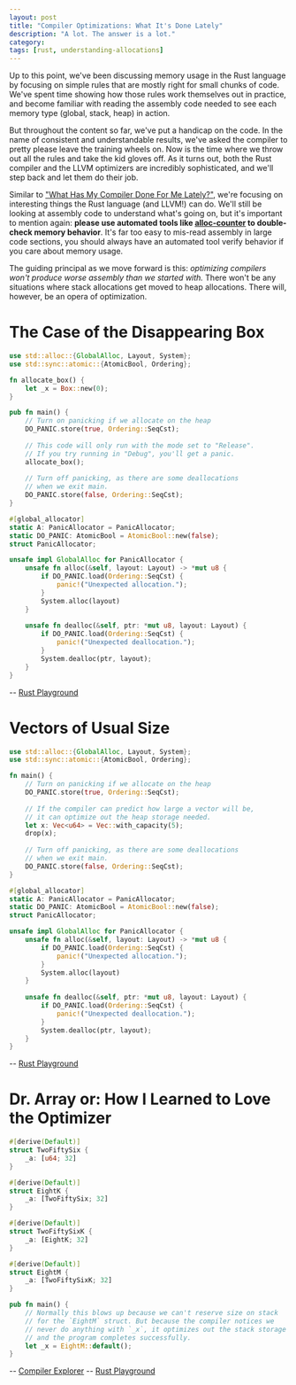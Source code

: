 ```yaml
---
layout: post
title: "Compiler Optimizations: What It's Done Lately"
description: "A lot. The answer is a lot."
category: 
tags: [rust, understanding-allocations]
---
```


Up to this point, we've been discussing memory usage in the Rust language
by focusing on simple rules that are mostly right for small chunks of code.
We've spent time showing how those rules work themselves out in practice,
and become familiar with reading the assembly code needed to see each memory
type (global, stack, heap) in action.

But throughout the content so far, we've put a handicap on the code.
In the name of consistent and understandable results, we've asked the
compiler to pretty please leave the training wheels on. Now is the time
where we throw out all the rules and take the kid gloves off. As it turns out,
both the Rust compiler and the LLVM optimizers are incredibly sophisticated,
and we'll step back and let them do their job.

Similar to ["What Has My Compiler Done For Me Lately?"](https://www.youtube.com/watch?v=bSkpMdDe4g4),
we're focusing on interesting things the Rust language (and LLVM!) can do.
We'll still be looking at assembly code to understand what's going on,
but it's important to mention again: **please use automated tools like
[alloc-counter](https://crates.io/crates/alloc_counter) to double-check memory behavior**. 
It's far too easy to mis-read assembly in large code sections, you should
always have an automated tool verify behavior if you care about memory usage.

The guiding principal as we move forward is this: *optimizing compilers
won't produce worse assembly than we started with.* There won't be any
situations where stack allocations get moved to heap allocations.
There will, however, be an opera of optimization.

# The Case of the Disappearing Box

```rust
use std::alloc::{GlobalAlloc, Layout, System};
use std::sync::atomic::{AtomicBool, Ordering};

fn allocate_box() {
    let _x = Box::new(0);
}

pub fn main() {
    // Turn on panicking if we allocate on the heap
    DO_PANIC.store(true, Ordering::SeqCst);
    
    // This code will only run with the mode set to "Release".
    // If you try running in "Debug", you'll get a panic.
    allocate_box();
    
    // Turn off panicking, as there are some deallocations
    // when we exit main.
    DO_PANIC.store(false, Ordering::SeqCst);
}

#[global_allocator]
static A: PanicAllocator = PanicAllocator;
static DO_PANIC: AtomicBool = AtomicBool::new(false);
struct PanicAllocator;

unsafe impl GlobalAlloc for PanicAllocator {
    unsafe fn alloc(&self, layout: Layout) -> *mut u8 {
        if DO_PANIC.load(Ordering::SeqCst) {
            panic!("Unexpected allocation.");
        }
        System.alloc(layout)
    }
    
    unsafe fn dealloc(&self, ptr: *mut u8, layout: Layout) {
        if DO_PANIC.load(Ordering::SeqCst) {
            panic!("Unexpected deallocation.");
        }
        System.dealloc(ptr, layout);
    }
}
```
-- [Rust Playground](https://play.rust-lang.org/?version=stable&mode=release&edition=2018&gist=3fe2846dac6755dbb7bb90342d0bf135)

# Vectors of Usual Size

```rust
use std::alloc::{GlobalAlloc, Layout, System};
use std::sync::atomic::{AtomicBool, Ordering};

fn main() {
    // Turn on panicking if we allocate on the heap
    DO_PANIC.store(true, Ordering::SeqCst);
    
    // If the compiler can predict how large a vector will be,
    // it can optimize out the heap storage needed.
    let x: Vec<u64> = Vec::with_capacity(5);
    drop(x);
    
    // Turn off panicking, as there are some deallocations
    // when we exit main.
    DO_PANIC.store(false, Ordering::SeqCst);
}

#[global_allocator]
static A: PanicAllocator = PanicAllocator;
static DO_PANIC: AtomicBool = AtomicBool::new(false);
struct PanicAllocator;

unsafe impl GlobalAlloc for PanicAllocator {
    unsafe fn alloc(&self, layout: Layout) -> *mut u8 {
        if DO_PANIC.load(Ordering::SeqCst) {
            panic!("Unexpected allocation.");
        }
        System.alloc(layout)
    }
    
    unsafe fn dealloc(&self, ptr: *mut u8, layout: Layout) {
        if DO_PANIC.load(Ordering::SeqCst) {
            panic!("Unexpected deallocation.");
        }
        System.dealloc(ptr, layout);
    }
}
```
-- [Rust Playground](https://play.rust-lang.org/?version=stable&mode=release&edition=2018&gist=5e9761b63243018d094829d901dd85c4)

# Dr. Array or: How I Learned to Love the Optimizer

```rust
#[derive(Default)]
struct TwoFiftySix {
    _a: [u64; 32]
}

#[derive(Default)]
struct EightK {
    _a: [TwoFiftySix; 32]
}

#[derive(Default)]
struct TwoFiftySixK {
    _a: [EightK; 32]
}

#[derive(Default)]
struct EightM {
    _a: [TwoFiftySixK; 32]
}

pub fn main() {
    // Normally this blows up because we can't reserve size on stack
    // for the `EightM` struct. But because the compiler notices we
    // never do anything with `_x`, it optimizes out the stack storage
    // and the program completes successfully.
    let _x = EightM::default();
}
```
-- [Compiler Explorer](https://godbolt.org/z/daHn7P)
-- [Rust Playground](https://play.rust-lang.org/?version=stable&mode=release&edition=2018&gist=4c253bf26072119896ab93c6ef064dc0)
